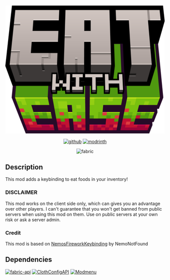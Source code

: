 ![Title](https://github.com/BertSa/BertSa/blob/main/resources/minecraft_projects/eatwithease/minecraft_title.png)

<div align="center">


[![github](https://cdn.jsdelivr.net/npm/@intergrav/devins-badges@3/assets/cozy/available/github_64h.png)](https://github.com/BertSa/EatWithEase)
[![modrinth](https://cdn.jsdelivr.net/npm/@intergrav/devins-badges@3/assets/cozy/available/modrinth_64h.png)](https://modrinth.com/mod/eat-with-ease)

![fabric](https://cdn.jsdelivr.net/npm/@intergrav/devins-badges@3/assets/cozy/supported/fabric_64h.png)
</div>

## Description
This mod adds a keybinding to eat foods in your inventory!

### DISCLAIMER
This mod works on the client side only, which can gives you an advantage over other players.
I can't guarantee that you won't get banned from public servers when using this mod on them.
Use on public servers at your own risk or ask a server admin.

### Credit
This mod is based on [NemosFireworkKeybinding](https://github.com/NemoNotFound/NemosFireworkKeybinding) by NemoNotFound

## Dependencies
[![fabric-api](https://cdn.jsdelivr.net/npm/@intergrav/devins-badges@3/assets/cozy/requires/fabric-api_64h.png)](https://modrinth.com/mod/fabric-api)
[![ClothConfigAPI](https://cdn.jsdelivr.net/npm/@intergrav/devins-badges@3/assets/cozy/requires/cloth-config-api_64h.png)](https://modrinth.com/mod/cloth-config)
[![Modmenu](https://cdn.modrinth.com/data/cached_images/a63b80306b6537b8a55428d107df3f698245cf7c.png)](https://modrinth.com/mod/modmenu)